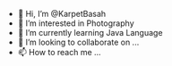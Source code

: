 - 👋 Hi, I’m @KarpetBasah
- 👀 I’m interested in Photography 
- 🌱 I’m currently learning Java Language 
- 💞️ I’m looking to collaborate on ...
- 📫 How to reach me ...

<!---
KarpetBasah/KarpetBasah is a ✨ special ✨ repository because its `README.md` (this file) appears on your GitHub profile.
You can click the Preview link to take a look at your changes.
--->
